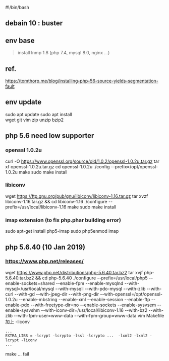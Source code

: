#!/bin/bash

## debain 10 : buster

## env base
> install lnmp 1.8 (php 7.4, mysql 8.0, nginx ...)

## ref.
https://tomthorp.me/blog/installing-php-56-source-yields-segmentation-fault

## env update
sudo apt update
sudo apt install \
    wget git vim zip unzip bzip2

## php 5.6 need low supporter
### openssl 1.0.2u
curl -O https://www.openssl.org/source/old/1.0.2/openssl-1.0.2u.tar.gz
tar xf openssl-1.0.2u.tar.gz
cd openssl-1.0.2u
./config --prefix=/opt/openssl-1.0.2u
make
sudo make install

### libiconv
wget https://ftp.gnu.org/pub/gnu/libiconv/libiconv-1.16.tar.gz
tar xvzf libiconv-1.16.tar.gz && cd libiconv-1.16
./configure --prefix=/usr/local/libiconv-1.16
make
sudo make install

### imap extension (to fix php.phar building error)
sudo apt-get install php5-imap
sudo php5enmod imap

## php 5.6.40 (10 Jan 2019)
### https://www.php.net/releases/
wget https://www.php.net/distributions/php-5.6.40.tar.bz2
tar xvjf php-5.6.40.tar.bz2 && cd php-5.6.40
./configure --prefix=/usr/local/php5 --enable-sockets=shared --enable-fpm --enable-mysqlnd --with-mysql=/usr/local/mysql --with-mysqli --with-pdo-mysql --with-zlib --with-curl --with-gd --with-jpeg-dir --with-png-dir --with-openssl=/opt/openssl-1.0.2u --enable-mbstring --enable-xml --enable-session --enable-ftp --enable-pdo --with-freetype-dir=no --enable-sockets --enable-sysvsem --enable-sysvshm --with-iconv-dir=/usr/local/libiconv-1.16 --with-bz2 --with-zlib --with-fpm-user=www-data --with-fpm-group=www-data
vim Makefile
加上 -liconv
```
...
EXTRA_LIBS = -lcrypt -lcrypto -lssl -lcrypto ...  -lxml2 -lxml2 -lcrypt -liconv
...
```
make ... fail

